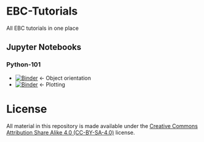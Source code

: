 # EBC-Tutorials
All EBC tutorials in one place

## Jupyter Notebooks

### Python-101
- [![Binder](https://mybinder.org/badge_logo.svg)](https://mybinder.org/v2/gh/RWTH-EBC/EBC-Tutorials/HEAD?filepath=EBC-Python-101%2F%20ObjectOrientation.ipynb) <- Object orientation 
- [![Binder](https://mybinder.org/badge_logo.svg)](https://mybinder.org/v2/gh/RWTH-EBC/EBC-Tutorials/HEAD?filepath=EBC-Python-101%2FPlotting.ipynb) <- Plotting

# License
All material in this repository is made available under the [Creative Commons Attribution Share Alike 4.0 (CC-BY-SA-4.0)](https://creativecommons.org/licenses/by-sa/4.0/) license.
